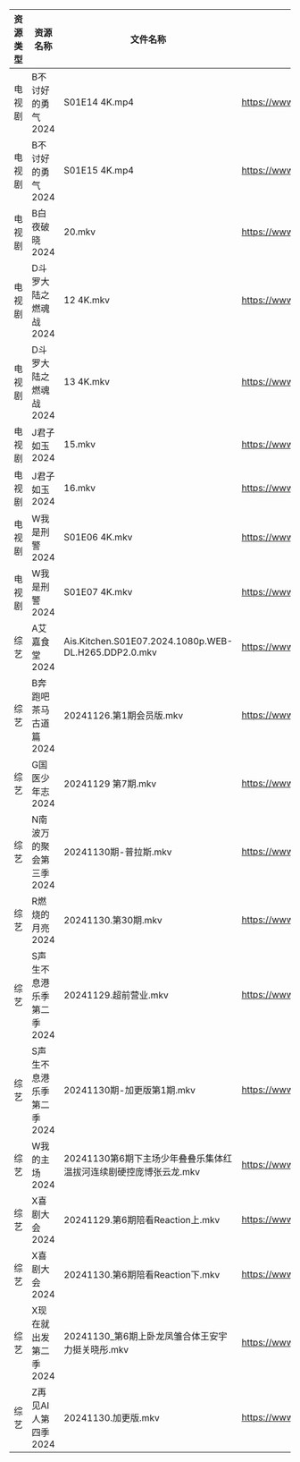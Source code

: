| 资源类型 | 资源名称            | 文件名称                                                 | 分享链接                                 | 更新时间                |
| ---- | --------------- | ---------------------------------------------------- | ------------------------------------ | ------------------- |
| 电视剧  | B不讨好的勇气2024     | S01E14 4K.mp4                                        | https://www.alipan.com/s/AzTyJxUKR5W | 2024-11-30 00:05:04 |
| 电视剧  | B不讨好的勇气2024     | S01E15 4K.mp4                                        | https://www.alipan.com/s/AzTyJxUKR5W | 2024-11-30 00:05:03 |
| 电视剧  | B白夜破晓2024       | 20.mkv                                               | https://www.alipan.com/s/1CH4Gu47Hq3 | 2024-11-30 14:05:08 |
| 电视剧  | D斗罗大陆之燃魂战2024   | 12 4K.mkv                                            | https://www.alipan.com/s/WhimePMapd8 | 2024-11-30 08:05:26 |
| 电视剧  | D斗罗大陆之燃魂战2024   | 13 4K.mkv                                            | https://www.alipan.com/s/WhimePMapd8 | 2024-11-30 08:05:26 |
| 电视剧  | J君子如玉2024       | 15.mkv                                               | https://www.alipan.com/s/77tSduETaD2 | 2024-11-30 14:05:59 |
| 电视剧  | J君子如玉2024       | 16.mkv                                               | https://www.alipan.com/s/77tSduETaD2 | 2024-11-30 14:05:59 |
| 电视剧  | W我是刑警2024       | S01E06 4K.mkv                                        | https://www.alipan.com/s/X4iHvkfzxYG | 2024-11-30 00:06:32 |
| 电视剧  | W我是刑警2024       | S01E07 4K.mkv                                        | https://www.alipan.com/s/X4iHvkfzxYG | 2024-11-30 00:06:32 |
| 综艺   | A艾嘉食堂2024       | Ais.Kitchen.S01E07.2024.1080p.WEB-DL.H265.DDP2.0.mkv | https://www.alipan.com/s/qqA2j1AeyfW | 2024-11-30 00:06:52 |
| 综艺   | B奔跑吧茶马古道篇2024   | 20241126.第1期会员版.mkv                                  | https://www.alipan.com/s/Cvhx6FJfDYP | 2024-11-30 14:07:03 |
| 综艺   | G国医少年志2024      | 20241129 第7期.mkv                                     | https://www.alipan.com/s/wkqS6TFhLw8 | 2024-11-30 00:07:00 |
| 综艺   | N南波万的聚会第三季2024  | 20241130期-普拉斯.mkv                                    | https://www.alipan.com/s/ZWErZGPfuar | 2024-11-30 14:07:37 |
| 综艺   | R燃烧的月亮2024      | 20241130.第30期.mkv                                    | https://www.alipan.com/s/S4qcpFUguQa | 2024-11-30 14:07:44 |
| 综艺   | S声生不息港乐季第二季2024 | 20241129.超前营业.mkv                                    | https://www.alipan.com/s/UNcuH6NR3w3 | 2024-11-30 14:07:50 |
| 综艺   | S声生不息港乐季第二季2024 | 20241130期-加更版第1期.mkv                                 | https://www.alipan.com/s/UNcuH6NR3w3 | 2024-11-30 14:07:49 |
| 综艺   | W我的主场2024       | 20241130第6期下主场少年叠叠乐集体红温拔河连续剧硬控庞博张云龙.mkv              | https://www.alipan.com/s/KLxaNppeykr | 2024-11-30 14:08:08 |
| 综艺   | X喜剧大会2024       | 20241129.第6期陪看Reaction上.mkv                          | https://www.alipan.com/s/csZtJtZJbGQ | 2024-11-30 14:08:13 |
| 综艺   | X喜剧大会2024       | 20241130.第6期陪看Reaction下.mkv                          | https://www.alipan.com/s/csZtJtZJbGQ | 2024-11-30 14:08:13 |
| 综艺   | X现在就出发第二季2024   | 20241130_第6期上卧龙凤雏合体王安宇力挺关晓彤.mkv                      | https://www.alipan.com/s/WhtSNLxQcYW | 2024-11-30 14:08:16 |
| 综艺   | Z再见AI人第四季2024   | 20241130.加更版.mkv                                     | https://www.alipan.com/s/x547zMqipVp | 2024-11-30 14:08:21 |
